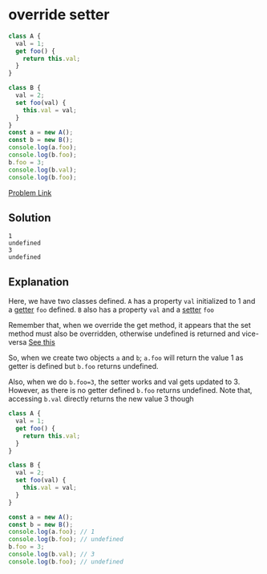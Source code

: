 # override setter

```js
class A {
  val = 1;
  get foo() {
    return this.val;
  }
}

class B {
  val = 2;
  set foo(val) {
    this.val = val;
  }
}
const a = new A();
const b = new B();
console.log(a.foo);
console.log(b.foo);
b.foo = 3;
console.log(b.val);
console.log(b.foo);
```

[Problem Link](https://bigfrontend.dev/quiz/override-setter)

## Solution

```
1
undefined
3
undefined
```

## Explanation

Here, we have two classes defined. `A` has a property `val` initialized to 1 and a [getter](https://developer.mozilla.org/en-US/docs/Web/JavaScript/Reference/Functions/get) `foo` defined. `B` also has a property `val` and a [setter](https://developer.mozilla.org/en-US/docs/Web/JavaScript/Reference/Functions/set) `foo`

Remember that, when we override the get method, it appears that the set method must also be overridden, otherwise undefined is returned and vice-versa [See this](https://stackoverflow.com/questions/28950760/override-a-setter-and-the-getter-must-also-be-overridden)

So, when we create two objects `a` and `b`; `a.foo` will return the value 1 as getter is defined but `b.foo` returns undefined.

Also, when we do `b.foo=3`, the setter works and val gets updated to 3. However, as there is no getter defined `b.foo` returns undefined. Note that, accessing `b.val` directly returns the new value 3 though

```js
class A {
  val = 1;
  get foo() {
    return this.val;
  }
}

class B {
  val = 2;
  set foo(val) {
    this.val = val;
  }
}

const a = new A();
const b = new B();
console.log(a.foo); // 1
console.log(b.foo); // undefined
b.foo = 3;
console.log(b.val); // 3
console.log(b.foo); // undefined
```
